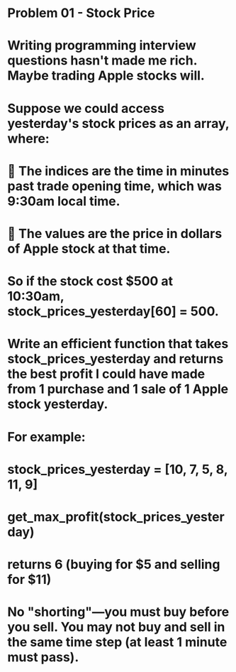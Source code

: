 
# Problem 01 - Stock Price
# 
# Writing programming interview questions hasn't made me rich. Maybe trading Apple stocks will.
# 
# Suppose we could access yesterday's stock prices as an array, where:
#    The indices are the time in minutes past trade opening time, which was 9:30am local time.
#    The values are the price in dollars of Apple stock at that time.
# So if the stock cost $500 at 10:30am, stock_prices_yesterday[60] = 500.
# Write an efficient function that takes stock_prices_yesterday and returns the best profit I could have made from 1 purchase and 1 sale of 1 Apple stock yesterday.
# For example:
# stock_prices_yesterday = [10, 7, 5, 8, 11, 9]
# get_max_profit(stock_prices_yesterday)
# returns 6 (buying for $5 and selling for $11)
# No "shorting"—you must buy before you sell. You may not buy and sell in the same time step (at least 1 minute must pass).
